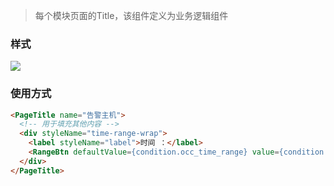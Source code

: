 > 每个模块页面的Title，该组件定义为业务逻辑组件

### 样式
![](http://oowxefv5q.bkt.clouddn.com/images/docs/page-title.png)

### 使用方式
``` html
<PageTitle name="告警主机">
  <!-- 用于填充其他内容 -->
  <div styleName="time-range-wrap">
    <label styleName="label">时间 ：</label>
    <RangeBtn defaultValue={condition.occ_time_range} value={condition.occ_time_range} styleName="time-range-select" onChange={this.handleTimeChange} />
  </div>
</PageTitle>
```